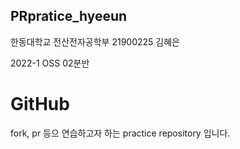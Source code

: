 ## PRpratice_hyeeun

한동대학교
전산전자공학부 21900225 김혜은

2022-1 OSS 02분반

# GitHub
fork, pr 등으 연습하고자 하는 practice repository 입니다.
